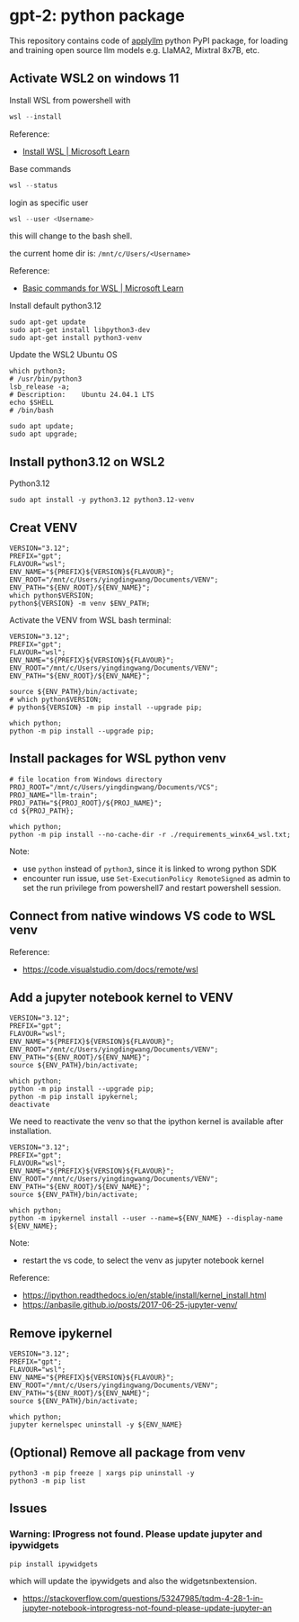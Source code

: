 # gpt-2: python package
This repository contains code of [applyllm](https://pypi.org/project/applyllm/) python PyPI package, for loading and training open source llm models e.g. LlaMA2, Mixtral 8x7B, etc.

## Activate WSL2 on windows 11

Install WSL from powershell with
```powershell
wsl --install
```
Reference:
* [Install WSL | Microsoft Learn](https://learn.microsoft.com/en-us/windows/wsl/install)

Base commands
```powershell
wsl --status
```

login as specific user
```powershell
wsl --user <Username>
```
this will change to the bash shell.

the current home dir is:
`/mnt/c/Users/<Username>` 

Reference:
* [Basic commands for WSL | Microsoft Learn](https://learn.microsoft.com/en-us/windows/wsl/basic-commands)

Install default python3.12 
```shell
sudo apt-get update
sudo apt-get install libpython3-dev
sudo apt-get install python3-venv
```

Update the WSL2 Ubuntu OS
```shell
which python3;
# /usr/bin/python3
lsb_release -a;
# Description:    Ubuntu 24.04.1 LTS
echo $SHELL
# /bin/bash

sudo apt update;
sudo apt upgrade;
```

## Install python3.12 on WSL2

Python3.12
```shell
sudo apt install -y python3.12 python3.12-venv
```

<!--
## Install python3.11 on WSL2
Add universal repository
```shell
sudo add-apt-repository universe;
sudo apt update
```

Python3.11
```shell
sudo apt install -y python3.11 python3.11-venv
```

Reference:
* https://askubuntu.com/a/1398569
* https://rothoma2.com/2023/06/03/how-to-install-python-3-11-on-ubuntu-wsl/
-->

## Creat VENV
```shell
VERSION="3.12";
PREFIX="gpt";
FLAVOUR="wsl";
ENV_NAME="${PREFIX}${VERSION}${FLAVOUR}";
ENV_ROOT="/mnt/c/Users/yingdingwang/Documents/VENV";
ENV_PATH="${ENV_ROOT}/${ENV_NAME}";
which python$VERSION;
python${VERSION} -m venv $ENV_PATH;
```

Activate the VENV from WSL bash terminal:
```shell
VERSION="3.12";
PREFIX="gpt";
FLAVOUR="wsl";
ENV_NAME="${PREFIX}${VERSION}${FLAVOUR}";
ENV_ROOT="/mnt/c/Users/yingdingwang/Documents/VENV";
ENV_PATH="${ENV_ROOT}/${ENV_NAME}";

source ${ENV_PATH}/bin/activate;
# which python$VERSION;
# python${VERSION} -m pip install --upgrade pip;

which python;
python -m pip install --upgrade pip;
```

## Install packages for WSL python venv 
```shell
# file location from Windows directory
PROJ_ROOT="/mnt/c/Users/yingdingwang/Documents/VCS";
PROJ_NAME="llm-train";
PROJ_PATH="${PROJ_ROOT}/${PROJ_NAME}";
cd ${PROJ_PATH};

which python;
python -m pip install --no-cache-dir -r ./requirements_winx64_wsl.txt;
```
Note:
* use `python` instead of `python3`, since it is linked to wrong python SDK 
* encounter run issue, use `Set-ExecutionPolicy RemoteSigned` as admin to set the run privilege from powershell7 and restart powershell session.


## Connect from native windows VS code to WSL venv
Reference:
* https://code.visualstudio.com/docs/remote/wsl 


## Add a jupyter notebook kernel to VENV
```shell
VERSION="3.12";
PREFIX="gpt";
FLAVOUR="wsl";
ENV_NAME="${PREFIX}${VERSION}${FLAVOUR}";
ENV_ROOT="/mnt/c/Users/yingdingwang/Documents/VENV";
ENV_PATH="${ENV_ROOT}/${ENV_NAME}";
source ${ENV_PATH}/bin/activate;

which python;
python -m pip install --upgrade pip;
python -m pip install ipykernel;
deactivate
```

We need to reactivate the venv so that the ipython kernel is available after installation.
```shell
VERSION="3.12";
PREFIX="gpt";
FLAVOUR="wsl";
ENV_NAME="${PREFIX}${VERSION}${FLAVOUR}";
ENV_ROOT="/mnt/c/Users/yingdingwang/Documents/VENV";
ENV_PATH="${ENV_ROOT}/${ENV_NAME}";
source ${ENV_PATH}/bin/activate;

which python;
python -m ipykernel install --user --name=${ENV_NAME} --display-name ${ENV_NAME};
```
Note: 
* restart the vs code, to select the venv as jupyter notebook kernel

Reference:
* https://ipython.readthedocs.io/en/stable/install/kernel_install.html
* https://anbasile.github.io/posts/2017-06-25-jupyter-venv/

## Remove ipykernel
```shell
VERSION="3.12";
PREFIX="gpt";
FLAVOUR="wsl";
ENV_NAME="${PREFIX}${VERSION}${FLAVOUR}";
ENV_ROOT="/mnt/c/Users/yingdingwang/Documents/VENV";
ENV_PATH="${ENV_ROOT}/${ENV_NAME}";
source ${ENV_PATH}/bin/activate;

which python;
jupyter kernelspec uninstall -y ${ENV_NAME}
```

## (Optional) Remove all package from venv
```shell 
python3 -m pip freeze | xargs pip uninstall -y
python3 -m pip list
```

## Issues

### Warning: IProgress not found. Please update jupyter and ipywidgets
```
pip install ipywidgets
```
which will update the ipywidgets and also the widgetsnbextension.

* https://stackoverflow.com/questions/53247985/tqdm-4-28-1-in-jupyter-notebook-intprogress-not-found-please-update-jupyter-an